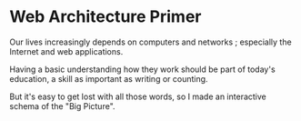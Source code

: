 # Web Architecture Primer

Our lives increasingly depends on computers and networks ; especially the Internet and web applications.

Having a basic understanding how they work should be part of today's education, a skill as important as writing or counting.

But it's easy to get lost with all those words, so I made an interactive schema of the "Big Picture".

